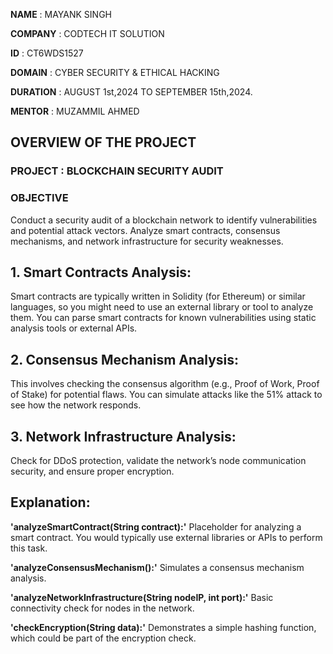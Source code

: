 **NAME** : MAYANK SINGH

**COMPANY** : CODTECH IT SOLUTION

**ID** : CT6WDS1527

**DOMAIN** : CYBER SECURITY & ETHICAL HACKING

**DURATION** : AUGUST 1st,2024 TO SEPTEMBER 15th,2024.

**MENTOR** : MUZAMMIL AHMED

## OVERVIEW OF THE PROJECT

### PROJECT : BLOCKCHAIN SECURITY AUDIT

### OBJECTIVE
Conduct a security audit of a blockchain network to identify vulnerabilities
and potential attack vectors. Analyze smart contracts, consensus
mechanisms, and network infrastructure for security weaknesses.

## 1. Smart Contracts Analysis:

Smart contracts are typically written in Solidity (for Ethereum) or similar languages, so you might need to use an external library or tool to analyze them.
You can parse smart contracts for known vulnerabilities using static analysis tools or external APIs.

## 2. Consensus Mechanism Analysis:

This involves checking the consensus algorithm (e.g., Proof of Work, Proof of Stake) for potential flaws.
You can simulate attacks like the 51% attack to see how the network responds.

## 3. Network Infrastructure Analysis:

Check for DDoS protection, validate the network’s node communication security, and ensure proper encryption.

## Explanation:

**'analyzeSmartContract(String contract):'** Placeholder for analyzing a smart contract. You would typically use external libraries or APIs to perform this task.

**'analyzeConsensusMechanism():'** Simulates a consensus mechanism analysis.

**'analyzeNetworkInfrastructure(String nodeIP, int port):'** Basic connectivity check for nodes in the network.

**'checkEncryption(String data):'** Demonstrates a simple hashing function, which could be part of the encryption check.

